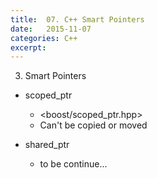 ```yaml
---
title:  07. C++ Smart Pointers
date:   2015-11-07
categories: C++ 
excerpt:
---
```


3. Smart Pointers
  * scoped_ptr
    * <boost/scoped_ptr.hpp>
    * Can't be copied or moved
  
  * shared_ptr
    * to be continue...